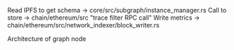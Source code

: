 Read IPFS to get schema -> core/src/subgraph/instance_manager.rs
Call to store -> chain/ethereum/src "trace filter RPC call"
Write metrics -> chain/ethereum/src/network_indexer/block_writer.rs


Architecture of graph node